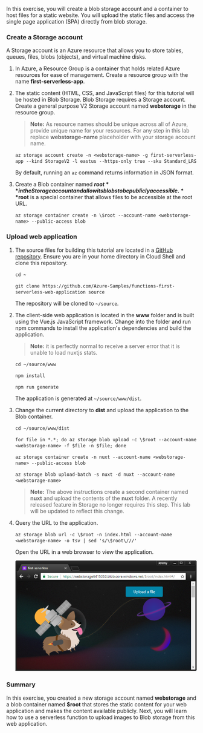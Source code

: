 

In this exercise, you will create a blob storage account and a container to host files for a static website. You will upload the static files and access the single page application (SPA) directly from blob storage.

### Create a Storage account

A Storage account is an Azure resource that allows you to store tables, queues, files, blobs (objects), and virtual machine disks.

1. In Azure, a Resource Group is a container that holds related Azure resources for ease of management. Create a resource group with the name **first-serverless-app**.

1. The static content (HTML, CSS, and JavaScript files) for this tutorial will be hosted in Blob Storage. Blob Storage requires a Storage account. Create a general purpose V2 Storage account named **webstorage** in the resource group. 

    > **Note:** As resource names should be unique across all of Azure, provide unique name for your resources. For any step in this lab replace **webstorage-name** placeholder with your storage account name.

    ```
    az storage account create -n <webstorage-name> -g first-serverless-app --kind StorageV2 -l eastus --https-only true --sku Standard_LRS
    ```

    By default, running an `az` command returns information in JSON format.

1. Create a Blob container named **$root** in the Storage account and allow its blobs to be publicly accessible. **$root** is a special container that allows files to be accessible at the root URL.

    ```
    az storage container create -n \$root --account-name <webstorage-name> --public-access blob
    ```

### Upload web application

1. The source files for building this tutorial are located in a [GitHub repository](https://github.com/Azure-Samples/functions-first-serverless-web-application). Ensure you are in your home directory in Cloud Shell and clone this repository.

    ```
    cd ~
    ```
    ```
    git clone https://github.com/Azure-Samples/functions-first-serverless-web-application source
    ```

    The repository will be cloned to `~/source`.

1. The client-side web application is located in the **www** folder and is built using the Vue.js JavaScript framework. Change into the folder and run npm commands to install the application's dependencies and build the application. 
   > **Note:** it is perfectly normal to receive a server error that it is unable to load nuxtjs stats.

    ```
    cd ~/source/www
    ```
    ```
    npm install
    ```
    ```
    npm run generate
    ```

    The application is generated at `~/source/www/dist`.

1. Change the current directory to **dist** and upload the application to the Blob container.

    ```
    cd ~/source/www/dist
    ```
    ```
    for file in *.*; do az storage blob upload -c \$root --account-name <webstorage-name> -f $file -n $file; done
    ```
    ```
    az storage container create -n nuxt --account-name <webstorage-name> --public-access blob
    ```
    ```
    az storage blob upload-batch -s nuxt -d nuxt --account-name <webstorage-name>
    ```

    >**Note:** The above instructions create a second container named **nuxt** and upload the contents of the **nuxt** folder. A recently released feature in Storage no longer requires this step. This lab will be updated to reflect this change.

1. Query the URL to the application.

    ```
    az storage blob url -c \$root -n index.html --account-name <webstorage-name> -o tsv | sed 's/\$root\///'
    ```

    Open the URL in a web browser to view the application.

    ![1-app-screenshot-new.png](../images/1-app-screenshot-new.png)

### Summary

In this exercise, you created a new storage account named **webstorage** and a blob container named **$root** that stores the static content for your web application and makes the content available publicly. Next, you will learn how to use a serverless function to upload images to Blob storage from this web application.